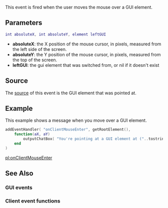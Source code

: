 This event is fired when the user moves the mouse over a GUI element.

Parameters
----------

``` lua
int absoluteX, int absoluteY, element leftGUI
```

-   **absoluteX**: the X position of the mouse cursor, in pixels, measured from the left side of the screen.
-   **absoluteY**: the Y position of the mouse cursor, in pixels, measured from the top of the screen.
-   **leftGUI**: the gui element that was switched from, or nil if it doesn't exist

Source
------

The [source](/docs/event_system#event_source.md "wikilink") of this event is the GUI element that was pointed at.

Example
-------

This example shows a message when you move over a GUI element.

``` lua
addEventHandler( "onClientMouseEnter", getRootElement(), 
    function(aX, aY)
        outputChatBox( "You're pointing at a GUI element at ("..tostring(aX)..", "..tostring(aY)..")")
    end
)
```

[pl:onClientMouseEnter](/docs/pl:onclientmouseenter.md "wikilink")

See Also
--------

### GUI events

### Client event functions
